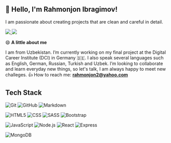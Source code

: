 ## 👋 Hello, I'm Rahmonjon Ibragimov!
I am passionate about creating projects that are clean and careful in detail.

<p align="left">
<a href="https://www.linkedin.com/in/rahmonjon-john-ibragimov-b03635203/" target="_blank">
  <img src="https://img.shields.io/badge/-LinkedIn-blue?style=flat&logo=Linkedin&logoColor=white" />
</a>  
<a href="https://github.com/Rahmonjon22"  target="_blank">
  <img src="https://img.shields.io/badge/-Portfolio-grey?style=flat&logo=appveyor&logoColor=white" />
</a>
</p>
 

😄 **A little about me**

I am from Uzbekistan.
I’m currently working on my final project at the Digital Career Institute (DCI) in Germany 🇩🇪.
I also speak several languages such as English, German, Russian, Turkish and Uzbek.
I’m looking to collaborate and learn everyday new things, so let's talk, I am always happy to meet new challeges. 👍
How to reach me: **rahmonjon2@yahoo.com**

## Tech Stack

![Git](https://img.shields.io/badge/-Git-333333?style=flat&logo=git)
![GitHub](https://img.shields.io/badge/-GitHub-333333?style=flat&logo=github)
![Markdown](https://img.shields.io/badge/-Markdown-333333?style=flat&logo=markdown)

![HTML5](https://img.shields.io/badge/-HTML5-333333?style=flat&logo=HTML5)
![CSS](https://img.shields.io/badge/-CSS-333333?style=flat&logo=CSS3&logoColor=1572B6)
![SASS](https://img.shields.io/badge/Sass-333333?style=flat&logo=sass&logoColor=CC6699)
![Bootstrap](https://img.shields.io/badge/-Bootstrap-333333?style=flat&logo=bootstrap&logoColor=563D7C)

![JavaScript](https://img.shields.io/badge/-JavaScript-333333?style=flat&logo=javascript)
![Node.js](https://img.shields.io/badge/-Node.js-333333?style=flat&logo=node.js)
![React](https://img.shields.io/badge/-React-333333?style=flat&logo=react)
![Express](https://img.shields.io/badge/-Express-333333?style=flat&logo=express)

![MongoDB](https://img.shields.io/badge/-MongoDB-333333?style=flat&logo=mongodb)